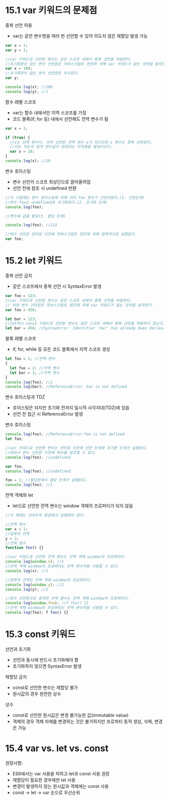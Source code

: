 # 15.1 var 키워드의 문제점

중복 선언 허용

- var는 같은 변수명을 여러 번 선언할 수 있어 의도치 않은 재할당 발생 가능

```javascript
var x = 1;
var y = 1;

//var 키워드로 선언된 변수는 같은 스코프 내에서 중복 선언을 허용한다.
//초기화문이 있는 변수 선언문은 자바스크립트 엔진에 의해 var 키워드가 없는 것처럼 동작한다.
var x = 100;
//초기화문이 없는 변수 선언문은 무시된다.
var y;

console.log(x); //100
console.log(y); //1
```

함수 레벨 스코프

- var는 함수 내에서만 지역 스코프를 가짐
- 코드 블록(if, for 등) 내에서 선언해도 전역 변수가 됨

```javascript
var x = 1;

if (true) {
  //x는 전역 변수다. 이미 선언된 전역 변수 x가 잇으므로 x 변수는 중복 선언된다.
  //이는 의도치 않게 변수값이 변경되는 부작용을 발생시킨다.
  var x = 10;
}
console.log(x); //10
```

변수 호이스팅

- 변수 선언이 스코프 최상단으로 끌어올려짐
- 선언 전에 참조 시 undefined 반환

```javascript
//이 시점에는 변수 호이스팅에 의해 이미 foo 변수가 선언되었다.(1. 선언단계)
//변수 foo는 undefined로 초기화된다.(2. 초기화 단계)
console.log(foo);

//변수에 값을 할당(3. 할당 단계)

console.log(foo); //123

//변수 선언은 런타임 이전에 자바스크립트 엔진에 의해 암묵적으로 실행된다.
var foo;
```

# 15.2 let 키워드

중복 선언 금지

- 같은 스코프에서 중복 선언 시 SyntaxError 발생

```javascript
var foo = 123;
//var 키워드로 선언된 변수는 같은 스코프 내에서 중복 선언을 허용한다.
// 아래 변수 선언문은 자바스크립트 엔진에 의해 var 키워드가 없는 것처럼 동작한다.
var foo = 456;

let bar = 123;
//let이나 const 키워드로 선언된 변수는 같은 스코프 내에서 중복 선언을 허용하지 않는다.
let bar = 456; //SyntaxError: Identifier 'bar' has already been decleared
```

블록 레벨 스코프

- if, for, while 등 모든 코드 블록에서 지역 스코프 생성

```javascript
let foo = 1; //전역 변수
{
  let foo = 2; //지역 변수
  let bar = 3; //지역 변수
}
console.log(foo); //1
console.log(bar); //ReferenceError: bar is not defined
```

변수 호이스팅과 TDZ

- 호이스팅은 되지만 초기화 전까지 일시적 사각지대(TDZ)에 있음
- 선언 전 접근 시 ReferenceError 발생

변수 호이스팅

```javascript
console.log(foo); //ReferenceError:foo is not defined
let foo;
```

```javascript
//var 키워드로 선언한 변수는 런타임 이전에 선언 단계와 초기환 단계가 실행된다.
//따라서 변수 선언문 이전에 변수를 참조할 수 있다.
console.log(foo); //undefined

var foo;
console.log(foo); //undefined

foo = 1; //할당문에서 할당 단계가 실행된다.
console.log(foo); //1
```

전역 객체와 let

- let으로 선언한 전역 변수는 window 객체의 프로퍼티가 되지 않음

```javascript
//이 예제는 브라우저 환경에서 실행해야 한다.

//전역 변수
var x = 1;
//암묵적 전역
y = 2;
//전역 함수
function foo() {}

//var 키워드로 선언한 전역 변수는 전역 객체 window의 프로퍼티다.
console.log(window.x); //1
//전역 객체 window의 프로퍼티는 전역 변수처럼 사용할 수 있다.
console.log(x); //1

//암묵적 전역은 전역 객체 window의 프로퍼티다.
console.log(window.y); //2
console.log(y); //2

//함수 선언문으로 정의한 전역 함수는 전역 객체 window의 프로퍼티다.
console.log(window.foo); //f foo() {}
//전역 객체 window의 프로퍼티는 전역 변수처럼 사용할 수 있다.
console.log(foo); f foo() {}
```

# 15.3 const 키워드

선언과 초기화

- 선언과 동시에 반드시 초기화해야 함
- 초기화하지 않으면 SyntaxError 발생

재할당 금지

- const로 선언한 변수는 재할당 불가
- 원시값의 경우 완전한 상수

상수

- const로 선언한 원시값은 변경 불가능한 값(immutable value)
- 객체의 경우 객체 자체를 변경하는 것은 불가하지만 프로퍼티 동적 생성, 삭제, 변경은 가능

# 15.4 var vs. let vs. const

권장사항:

- ES6에서는 var 사용을 피하고 let과 const 사용 권장
- 재할당이 필요한 경우에만 let 사용
- 변경이 발생하지 않는 원시값과 객체에는 const 사용
- const → let → var 순으로 우선순위
